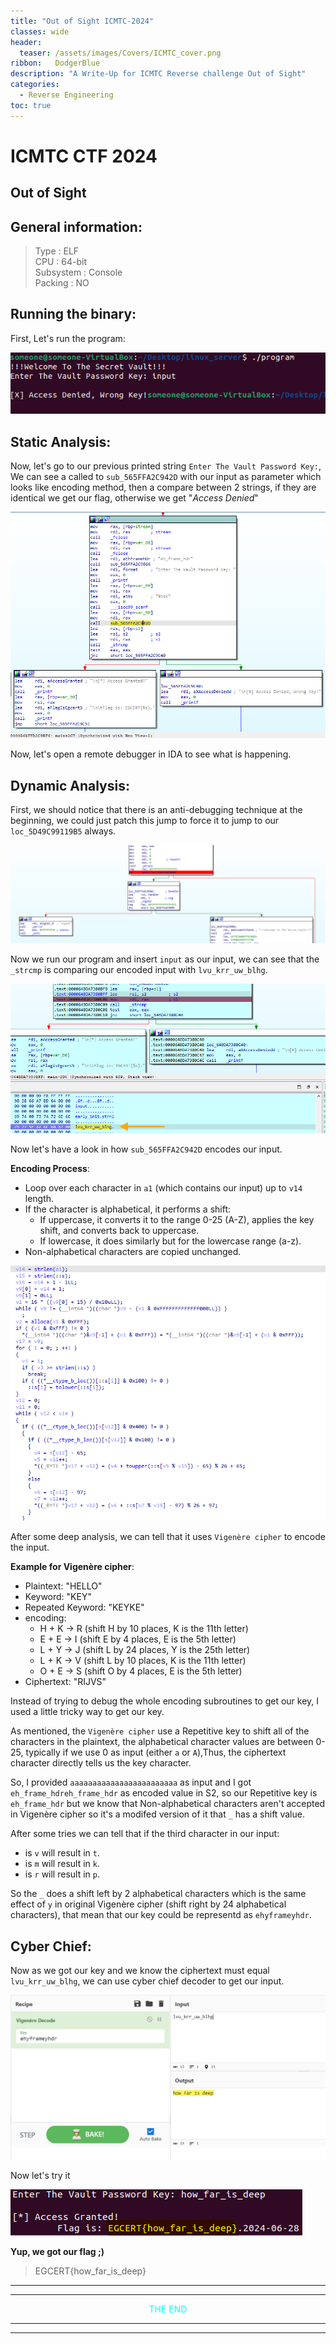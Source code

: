 ```yaml
---
title: "Out of Sight ICMTC-2024"
classes: wide
header:
  teaser: /assets/images/Covers/ICMTC_cover.png
ribbon:   DodgerBlue
description: "A Write-Up for ICMTC Reverse challenge Out of Sight"
categories:
  - Reverse Engineering
toc: true
---
```


# **ICMTC CTF 2024**
## **Out of Sight**
## General information:

>Type :  ELF     
CPU :  64-bit      
Subsystem :  Console      
Packing :   NO

## Running the binary:
First, Let's run the program:

![alt text](/assets/images/reverse-engineering/ICMTC/runinng_the_program.png)

## Static Analysis:
Now, let's go to our previous printed string `Enter The Vault Password Key:`, We can see a called to `sub_565FFA2C942D`  with our input as parameter which looks like encoding method, then a compare between 2 strings, if they are identical we get our flag, otherwise we get "*Access Denied*"

![alt text](/assets/images/reverse-engineering/ICMTC/Static-1.png)

Now, let's open a remote debugger in IDA to see what is happening.

## Dynamic Analysis:

First, we should notice that there is an anti-debugging technique at the beginning, we could just patch this jump to force it to jump to our `loc_5D49C99119B5` always.

![alt text](/assets/images/reverse-engineering/ICMTC/anti-debugging.png)

Now we run our program and insert `input` as our input, we can see that the `_strcmp` is comparing our encoded input with `lvu_krr_uw_blhg`.

![alt text](/assets/images/reverse-engineering/ICMTC/hex_view.png)

Now let's have a look in how `sub_565FFA2C942D` encodes our input.

**Encoding Process**:

   - Loop over each character in `a1` (which contains our input) up to `v14` length.
   - If the character is alphabetical, it performs a shift:
        - If uppercase, it converts it to the range 0-25 (A-Z), applies the key shift, and converts back to uppercase.
        - If lowercase, it does similarly but for the lowercase range (a-z).
   - Non-alphabetical characters are copied unchanged.

![alt text](/assets/images/reverse-engineering/ICMTC/Encoding.png)

After some deep analysis, we can tell that it uses `Vigenère cipher` to encode the input.

 **Example for Vigenère cipher**:
   - Plaintext: "HELLO"
   - Keyword: "KEY"
   - Repeated Keyword: "KEYKE"
   - encoding: 
     - H + K -> R (shift H by 10 places, K is the 11th letter)
     - E + E -> I (shift E by 4 places, E is the 5th letter)
     - L + Y -> J (shift L by 24 places, Y is the 25th letter)
     - L + K -> V (shift L by 10 places, K is the 11th letter)
     - O + E -> S (shift O by 4 places, E is the 5th letter)
   - Ciphertext: "RIJVS"


Instead of trying to debug the whole encoding subroutines to get our key, I used a little tricky way to get our key.

As mentioned, the `Vigenère cipher` use a Repetitive key to shift all of the characters in the plaintext, the alphabetical character values are between 0-25, typically if we use 0 as input (either `a` or `A`),Thus, the ciphertext character directly tells us the key character.

So, I provided `aaaaaaaaaaaaaaaaaaaaaaaa` as input and I got `eh_frame_hdreh_frame_hdr` as encoded value in S2, so our Repetitive key is `eh_frame_hdr` but we know that Non-alphabetical characters aren't accepted in Vigenère cipher so it's a modifed version of it that `_` has a shift value.

After some tries we can tell that if the third character in our input:
-  is `v` will result in `t`.
-  is `m` will result in `k`.
-  is `r` will result in `p`.

So the `_` does a shift left by 2 alphabetical characters which is the same effect of `y` in original Vigenère cipher (shift right by 24 alphabetical characters), that mean that our key could be representd as `ehyframeyhdr`.



## Cyber Chief:

Now as we got our key and we know the ciphertext must equal `lvu_krr_uw_blhg`, we can use cyber chief decoder to get our input.

![alt text](/assets/images/reverse-engineering/ICMTC/cyberchief.png)

Now let's try it 

![alt text](/assets/images/reverse-engineering/ICMTC/flagggggggg.png)

**Yup, we got our flag ;)**

>EGCERT{how_far_is_deep}


___
___

<p align="center"><span style="color:#00FFFF;">THE END</span></p>


___
___